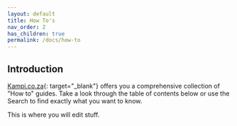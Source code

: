 ```yaml
---
layout: default
title: How To's
nav_order: 2
has_children: true
permalink: /docs/how-to
---
```


## Introduction
[Kampi.co.za](https://kampi.co.za/s){: target="_blank"} offers you a comprehensive collection of "How to" guides. Take a look through the table of contents below or use the Search to find exactly what you want to know.


This is where you will edit stuff.
